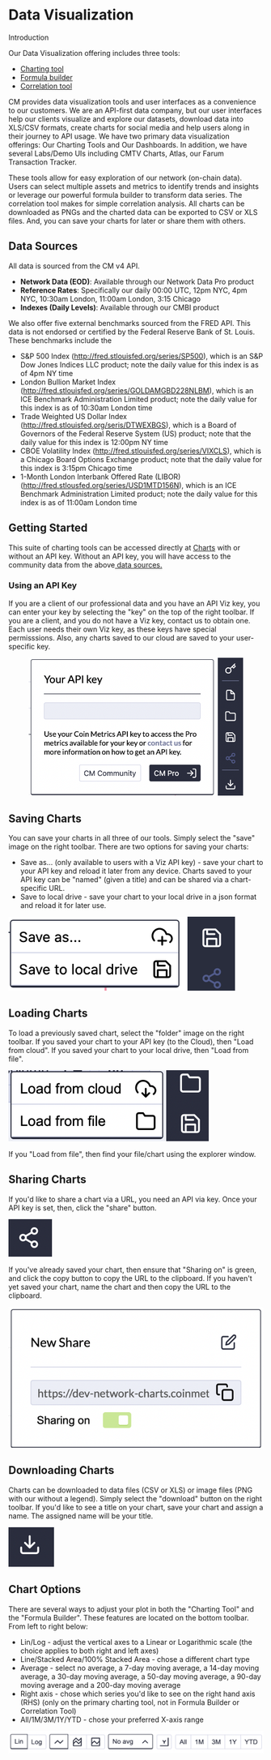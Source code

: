# Data Visualization

Introduction

Our Data Visualization offering includes three tools:

* [Charting tool](charting-tool/)
* [Formula builder](charting-tool/formula-builder.md)
* [Correlation tool](charting-tool/correlation-tool.md)

CM provides data visualization tools and user interfaces as a convenience to our customers. We are an API-first data company, but our user interfaces help our clients visualize and explore our datasets, download data into XLS/CSV formats, create charts for social media and help users along in their journey to API usage. We have two primary data visualization offerings: Our Charting Tools and Our Dashboards. In addition, we have several Labs/Demo UIs including CMTV Charts, Atlas, our Farum Transaction Tracker.

These tools allow for easy exploration of our network (on-chain data). Users can select multiple assets and metrics to identify trends and insights or leverage our powerful formula builder to transform data series. The correlation tool makes for simple correlation analysis. All charts can be downloaded as PNGs and the charted data can be exported to CSV or XLS files. And, you can save your charts for later or share them with others.

## Data Sources

All data is sourced from the CM v4 API.

* **Network Data (EOD)**: Available through our Network Data Pro product
* **Reference Rates**: Specifically our daily 00:00 UTC, 12pm NYC, 4pm NYC, 10:30am London, 11:00am London, 3:15 Chicago
* **Indexes (Daily Levels)**: Available through our CMBI product

We also offer five external benchmarks sourced from the FRED API. This data is not endorsed or certified by the Federal Reserve Bank of St. Louis. These benchmarks include the

* S\&P 500 Index (http://fred.stlouisfed.org/series/SP500), which is an S\&P Dow Jones Indices LLC product; note the daily value for this index is as of 4pm NY time
* London Bullion Market Index (http://fred.stlouisfed.org/series/GOLDAMGBD228NLBM), which is an ICE Benchmark Administration Limited product; note the daily value for this index is as of 10:30am London time
* Trade Weighted US Dollar Index (http://fred.stlouisfed.org/seris/DTWEXBGS), which is a Board of Governors of the Federal Reserve System (US) product; note that the daily value for this index is 12:00pm NY time
* CBOE Volatility Index (http://fred.stlouisfed.org/series/VIXCLS), which is a Chicago Board Options Exchange product; note that the daily value for this index is 3:15pm Chicago time
* 1-Month London Interbank Offered Rate (LIBOR) (http://fred.stlousfed.org/series/USD1MTD156N), which is an ICE Benchmark Administration Limited product; note the daily value for this index is as of 11:00am London time

## Getting Started

This suite of charting tools can be accessed directly at [Charts](https://network-charts.coinmetrics.io/) with or without an API key. Without an API key, you will have access to the community data from the above[ data sources.](./#data-sources)

### Using an API Key

If you are a client of our professional data and you have an API Viz key, you can enter your key by selecting the "key" on the top of the right toolbar. If you are a client, and you do not have a Viz key, contact us to obtain one. Each user needs their own Viz key, as these keys have special permisssions. Also, any charts saved to our cloud are saved to your user-specific key.

<figure><img src="../.gitbook/assets/Screen Shot 2020-12-20 at 4.48.50 PM.png" alt=""><figcaption></figcaption></figure>

## Saving Charts

You can save your charts in all three of our tools. Simply select the "save" image on the right toolbar. There are two options for saving your charts:

* Save as... (only available to users with a Viz API key) - save your chart to your API key and reload it later from any device. Charts saved to your API key can be "named" (given a title) and can be shared via a chart-specific URL.
* Save to local drive - save your chart to your local drive in a json format and reload it for later use.

![Click on the "disk" to find the Save Options](<../.gitbook/assets/Screen Shot 2020-12-21 at 11.51.39 AM.png>)

## Loading Charts

To load a previously saved chart, select the "folder" image on the right toolbar. If you saved your chart to your API key (to the Cloud), then "Load from cloud". If you saved your chart to your local drive, then "Load from file".

![](<../.gitbook/assets/Screen Shot 2021-07-19 at 10.00.54 AM.png>)

If you "Load from file", then find your file/chart using the explorer window.

## Sharing Charts

If you'd like to share a chart via a URL, you need an API via key. Once your API key is set, then, click the "share" button.

![Click on the "share" button to copy a sharable URL to the desktop](<../.gitbook/assets/Screen Shot 2020-12-30 at 12.33.01 PM.png>)

If you've already saved your chart, then ensure that "Sharing on" is green, and click the copy button to copy the URL to the clipboard. If you haven't yet saved your chart, name the chart and then copy the URL to the clipboard.

![](<../.gitbook/assets/Screen Shot 2020-12-30 at 12.36.51 PM.png>)

## Downloading Charts

Charts can be downloaded to data files (CSV or XLS) or image files (PNG with our without a legend). Simply select the "download" button on the right toolbar. If you'd like to see a title on your chart, save your chart and assign a name. The assigned name will be your title.

![Click on the "download" button to find the Download Options](<../.gitbook/assets/Screen Shot 2020-12-30 at 12.21.12 PM.png>)

## Chart Options

There are several ways to adjust your plot in both the "Charting Tool" and the "Formula Builder". These features are located on the bottom toolbar. From left to right below:

* Lin/Log - adjust the vertical axes to a Linear or Logarithmic scale (the choice applies to both right and left axes)
* Line/Stacked Area/100% Stacked Area - chose a different chart type
* Average - select no average, a 7-day moving average, a 14-day moving average, a 30-day moving average, a 50-day moving average, a 90-day moving average and a 200-day moving average
* Right axis - chose which series you'd like to see on the right hand axis (RHS) (only on the primary charting tool, not in Formula Builder or Correlation Tool)
* All/1M/3M/1Y/YTD - chose your preferred X-axis range

![](<../.gitbook/assets/Screen Shot 2021-05-14 at 9.01.54 AM.png>)
